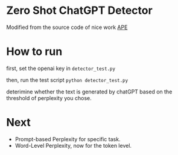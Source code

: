# Zero Shot ChatGPT Detector

Modified from the source code of nice work [APE](https://github.com/keirp/automatic_prompt_engineer)

# How to run

first, set the openai key in ```detector_test.py```

then, run the test script ```python detector_test.py```

deterimine whether the text is generated by chatGPT based on the threshold of perplexity you chose.

# Next
- Prompt-based Perplexity for specific task.
- Word-Level Perplexity, now for the token level.
